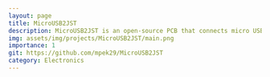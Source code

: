 ```yaml
---
layout: page
title: MicroUSB2JST
description: MicroUSB2JST is an open-source PCB that connects micro USB to JST-SH and JST-PH connectors.
img: assets/img/projects/MicroUSB2JST/main.png
importance: 1
git: https://github.com/mpek29/MicroUSB2JST
category: Electronics
---
```




